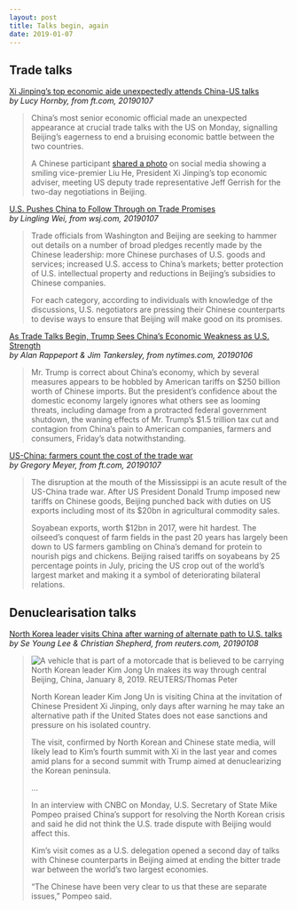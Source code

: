 ```yaml
---
layout: post
title: Talks begin, again
date: 2019-01-07
---
```


## Trade talks

[Xi Jinping’s top economic aide unexpectedly attends China-US talks](https://www.ft.com/content/e48a047c-1268-11e9-a581-4ff78404524e) <br> *by Lucy Hornby, from ft.com, 20190107*

> China’s most senior economic official made an unexpected appearance at crucial trade talks with the US on Monday, signalling Beijing’s eagerness to end a bruising economic battle between the two countries. 
>
> A Chinese participant [shared a photo](https://twitter.com/caolei1/status/1082111527371456512) on social media showing a smiling vice-premier Liu He, President Xi Jinping’s top economic adviser, meeting US deputy trade representative Jeff Gerrish for the two-day negotiations in Beijing.

[U.S. Pushes China to Follow Through on Trade Promises](https://www.wsj.com/articles/u-s-pushes-china-to-follow-through-on-trade-promises-11546869147) <br> *by Lingling Wei, from wsj.com, 20190107* 

> Trade officials from Washington and Beijing are seeking to hammer out details on a number of broad pledges recently made by the Chinese leadership: more Chinese purchases of U.S. goods and services; increased U.S. access to China’s markets; better protection of U.S. intellectual property and reductions in Beijing’s subsidies to Chinese companies.
>
> For each category, according to individuals with knowledge of the discussions, U.S. negotiators are pressing their Chinese counterparts to devise ways to ensure that Beijing will make good on its promises.

[As Trade Talks Begin, Trump Sees China’s Economic Weakness as U.S. Strength](https://www.nytimes.com/2019/01/06/us/politics/us-china-trade-talks-trump.html) <br> *by Alan Rappeport & Jim Tankersley, from nytimes.com, 20190106*

> Mr. Trump is correct about China’s economy, which by several measures appears to be hobbled by American tariffs on \$250 billion worth of Chinese imports. But the president’s confidence about the domestic economy largely ignores what others see as looming threats, including damage from a protracted federal government shutdown, the waning effects of Mr. Trump’s $1.5 trillion tax cut and contagion from China’s pain to American companies, farmers and consumers, Friday’s data notwithstanding.

[US-China: farmers count the cost of the trade war](https://www.ft.com/content/93a21e84-0f55-11e9-a3aa-118c761d2745) <br> *by Gregory Meyer, from ft.com, 20190107*

> The disruption at the mouth of the Mississippi is an acute result of the US-China trade war. After US President Donald Trump imposed new tariffs on Chinese goods, Beijing punched back with duties on US exports including most of its $20bn in agricultural commodity sales.
>
> Soyabean exports, worth $12bn in 2017, were hit hardest. The oilseed’s conquest of farm fields in the past 20 years has largely been down to US farmers gambling on China’s demand for protein to nourish pigs and chickens. Beijing raised tariffs on soyabeans by 25 percentage points in July, pricing the US crop out of the world’s largest market and making it a symbol of deteriorating bilateral relations.

## Denuclearisation talks

[North Korea leader visits China after warning of alternate path to U.S. talks](https://www.reuters.com/article/us-northkorea-china-visit/north-korea-leader-visits-china-after-warning-of-alternate-path-to-u-s-talks-idUSKCN1P12A7) <br> *by Se Young Lee & Christian Shepherd, from reuters.com, 20190108*

> ![A vehicle that is part of a motorcade that is believed to be carrying North Korean leader Kim Jong Un makes its way through central Beijing, China, January 8, 2019. REUTERS/Thomas Peter](https://s2.reutersmedia.net/resources/r/?m=02&d=20190108&t=2&i=1343280775&r=LYNXNPEF0705F&w=1200)
>
> North Korean leader Kim Jong Un is visiting China at the invitation of Chinese President Xi Jinping, only days after warning he may take an alternative path if the United States does not ease sanctions and pressure on his isolated country.
>
> The visit, confirmed by North Korean and Chinese state media, will likely lead to Kim’s fourth summit with Xi in the last year and comes amid plans for a second summit with Trump aimed at denuclearizing the Korean peninsula.
>
> ...
>
> In an interview with CNBC on Monday, U.S. Secretary of State Mike Pompeo praised China’s support for resolving the North Korean crisis and said he did not think the U.S. trade dispute with Beijing would affect this.
>
> Kim’s visit comes as a U.S. delegation opened a second day of talks with Chinese counterparts in Beijing aimed at ending the bitter trade war between the world’s two largest economies.
>
> “The Chinese have been very clear to us that these are separate issues,” Pompeo said.
>